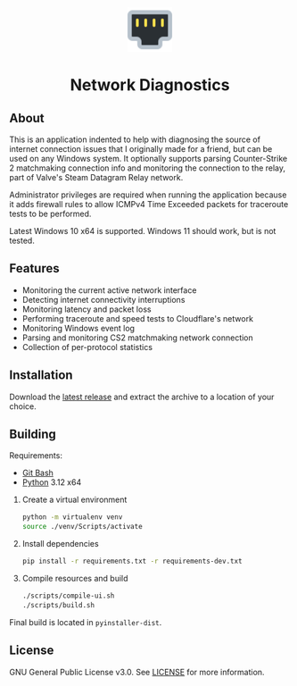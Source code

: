 <div align="center">
  <img src="https://raw.githubusercontent.com/alexitx/cs2-network-diagnostics/master/docs/assets/icon.svg" height="80px"/>
  <h1>Network Diagnostics</h1>
</div>


## About

This is an application indented to help with diagnosing the source of internet connection issues that I originally made
for a friend, but can be used on any Windows system. It optionally supports parsing Counter-Strike 2 matchmaking
connection info and monitoring the connection to the relay, part of Valve's Steam Datagram Relay network.

Administrator privileges are required when running the application because it adds firewall rules to allow ICMPv4 Time
Exceeded packets for traceroute tests to be performed.

Latest Windows 10 x64 is supported. Windows 11 should work, but is not tested.


## Features

- Monitoring the current active network interface
- Detecting internet connectivity interruptions
- Monitoring latency and packet loss
- Performing traceroute and speed tests to Cloudflare's network
- Monitoring Windows event log
- Parsing and monitoring CS2 matchmaking network connection
- Collection of per-protocol statistics


## Installation

Download the [latest release][releases] and extract the archive to a location of your choice.


## Building

Requirements:

- [Git Bash][git-scm]
- [Python][python] 3.12 x64

1. Create a virtual environment

    ```sh
    python -m virtualenv venv
    source ./venv/Scripts/activate
    ```

2. Install dependencies

    ```sh
    pip install -r requirements.txt -r requirements-dev.txt
    ```

3. Compile resources and build

    ```sh
    ./scripts/compile-ui.sh
    ./scripts/build.sh
    ```

Final build is located in `pyinstaller-dist`.


## License

GNU General Public License v3.0. See [LICENSE][license] for more information.


[releases]: https://github.com/alexitx/cs2-network-diagnostics/releases
[git-scm]: https://git-scm.com/downloads
[python]: https://www.python.org/downloads
[license]: https://raw.githubusercontent.com/alexitx/cs2-network-diagnostics/master/LICENSE
